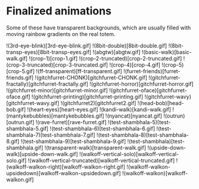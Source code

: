 # Finalized animations
Some of these have transparent backgrounds, which are usually filled with moving rainbow gradients on the real totem.

!(3rd-eye-blink)[3rd-eye-blink.gif]
!(8bit-double)[8bit-double.gif]
!(8bit-transp-eyes)[8bit-transp-eyes.gif]
!(abgtw)[abgtw.gif]
!(basic-walk)[basic-walk.gif]
!(crop-1)[crop-1.gif]
!(crop-2-truncated)[crop-2-truncated.gif]
!(crop-3-truncated)[crop-3-truncated.gif]
!(crop-4)[crop-4.gif]
!(crop-5)[crop-5.gif]
!(ff-transparent)[ff-transparent.gif]
!(furret-friends)[furret-friends.gif]
!(gitchfurret-CHONK)[gitchfurret-CHONK.gif]
!(gitchfurret-fractally)[gitchfurret-fractally.gif]
!(gitchfurret-horror)[gitchfurret-horror.gif]
!(gitchfurret-minor)[gitchfurret-minor.gif]
!(gitchfurret-oface)[gitchfurret-oface.gif]
!(gitchfurret-printing)[gitchfurret-printing.gif]
!(gitchfurret-wavy)[gitchfurret-wavy.gif]
!(gitchfurret2)[gitchfurret2.gif]
!(head-bob)[head-bob.gif]
!(heart-eyes)[heart-eyes.gif]
!(kandi-walk)[kandi-walk.gif]
!(mantykebubbles)[mantykebubbles.gif]
!(nyancat)[nyancat.gif]
!(outrun)[outrun.gif]
!(rave-furret)[rave-furret.gif]
!(test-shambhala-5)[test-shambhala-5.gif]
!(test-shambhala-6)[test-shambhala-6.gif]
!(test-shambhala-7)[test-shambhala-7.gif]
!(test-shambhala-8)[test-shambhala-8.gif]
!(test-shambhala-9)[test-shambhala-9.gif]
!(test-shambhala)[test-shambhala.gif]
!(transparent-walk)[transparent-walk.gif]
!(upside-down-walk)[upside-down-walk.gif]
!(walkoff-vertical-solo)[walkoff-vertical-solo.gif]
!(walkoff-vertical-truncated)[walkoff-vertical-truncated.gif]
!(walkoff-walkon-right)[walkoff-walkon-right.gif]
!(walkoff-walkon-upsidedown)[walkoff-walkon-upsidedown.gif]
!(walkoff-walkon)[walkoff-walkon.gif]
